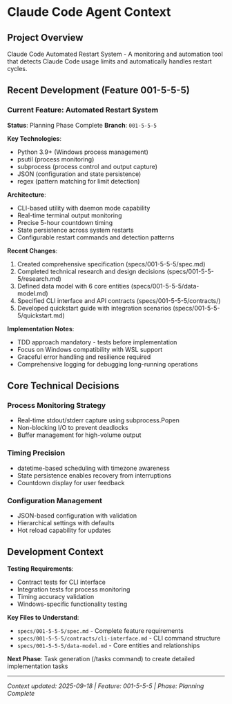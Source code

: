 # Claude Code Agent Context

## Project Overview
Claude Code Automated Restart System - A monitoring and automation tool that detects Claude Code usage limits and automatically handles restart cycles.

## Recent Development (Feature 001-5-5-5)

### Current Feature: Automated Restart System
**Status**: Planning Phase Complete
**Branch**: `001-5-5-5`

**Key Technologies**:
- Python 3.9+ (Windows process management)
- psutil (process monitoring)
- subprocess (process control and output capture)
- JSON (configuration and state persistence)
- regex (pattern matching for limit detection)

**Architecture**:
- CLI-based utility with daemon mode capability
- Real-time terminal output monitoring
- Precise 5-hour countdown timing
- State persistence across system restarts
- Configurable restart commands and detection patterns

**Recent Changes**:
1. Created comprehensive specification (specs/001-5-5-5/spec.md)
2. Completed technical research and design decisions (specs/001-5-5-5/research.md)
3. Defined data model with 6 core entities (specs/001-5-5-5/data-model.md)
4. Specified CLI interface and API contracts (specs/001-5-5-5/contracts/)
5. Developed quickstart guide with integration scenarios (specs/001-5-5-5/quickstart.md)

**Implementation Notes**:
- TDD approach mandatory - tests before implementation
- Focus on Windows compatibility with WSL support
- Graceful error handling and resilience required
- Comprehensive logging for debugging long-running operations

## Core Technical Decisions

### Process Monitoring Strategy
- Real-time stdout/stderr capture using subprocess.Popen
- Non-blocking I/O to prevent deadlocks
- Buffer management for high-volume output

### Timing Precision
- datetime-based scheduling with timezone awareness
- State persistence enables recovery from interruptions
- Countdown display for user feedback

### Configuration Management
- JSON-based configuration with validation
- Hierarchical settings with defaults
- Hot reload capability for updates

## Development Context

**Testing Requirements**:
- Contract tests for CLI interface
- Integration tests for process monitoring
- Timing accuracy validation
- Windows-specific functionality testing

**Key Files to Understand**:
- `specs/001-5-5-5/spec.md` - Complete feature requirements
- `specs/001-5-5-5/contracts/cli-interface.md` - CLI command structure
- `specs/001-5-5-5/data-model.md` - Core entities and relationships

**Next Phase**: Task generation (/tasks command) to create detailed implementation tasks

---
*Context updated: 2025-09-18 | Feature: 001-5-5-5 | Phase: Planning Complete*

